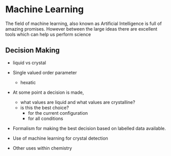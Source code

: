 # Machine Learning

The field of machine learning,
also known as Artificial Intelligence
is full of amazing promises.
However between the large ideas
there are excellent tools which can help us perform science

## Decision Making

- liquid vs crystal
- Single valued order parameter
    - hexatic

- At some point a decision is made,
    - what values are liquid and what values are crystalline?
    - is this the best choice?
        - for the current configuration
        - for all conditions

- Formalism for making the best decision
    based on labelled data available.

- Use of machine learning for crystal detection
- Other uses within chemistry
